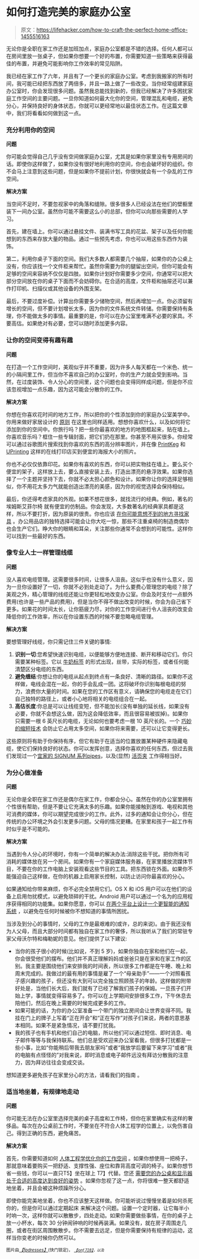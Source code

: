 # 如何打造完美的家庭办公室

> 原文：<https://lifehacker.com/how-to-craft-the-perfect-home-office-1455516163>

无论你是全职在家工作还是加班加点，家庭办公室都是不错的选择。任何人都可以在房间里放一张桌子，但如果你想要一个好的布置，你需要知道一些策略来获得最佳的布置，并避免可能影响你工作效率的常见陷阱。



我已经在家工作了六年，并且有了一个更长的家庭办公室。考虑到我搬家的所有时间，我可能已经把东西放了两倍多，并且一路上做了一些改变。当你经常组建家庭办公室时，你会发现很多问题。虽然我总能找到新的，但我已经解决了许多困扰家庭工作空间的主要问题。一旦你知道如何最大化你的空间，管理混乱和电缆，避免分心，并保持良好的身体状态，你就可以更经常地以最佳状态工作。在这篇文章中，我们将看看如何做到这一点。

### 充分利用你的空间

**问题**

你可能会觉得自己几乎没有空间做家庭办公室，尤其是如果你家里没有专用房间的话。即使你这样做了，如果你没有很好地利用你的空间，你也会破坏好的组织。你不会马上注意到这些问题，但是如果你不提前计划，你很快就会有一个杂乱的工作空间。

**解决方案**

当空间不足时，不要忽视家中的角落和缝隙。很多很多人已经设法在他们的壁橱里装下一间办公室。虽然你可能不需要这么小的总部，但你可以向那些需要的人学习。

首先，建在墙上。你可以通过悬挂文件、装满书写工具的花盆、架子以及任何你能想到的东西来存放大量的物品。通过一些预先考虑，你也可以用这些东西作为装饰。

第二，利用你桌子下面的空间。我们大多数人都需要几个抽屉，如果你的办公桌上没有，你应该找一个文件柜来帮忙。虽然你需要为你的腿留出空间，但你可能会有足够的空间来容纳不仅仅是四肢。如果你计划好你需要多少空间，你通常可以把大部分空间放在你的桌子下面而不会妨碍你。在合适的高度，文件柜和抽屉还可以兼作打印机、扫描仪或其他设备的外围支架。

最后，不要过度补偿。计算出你需要多少储物空间，然后再增加一点。你必须留有增长的空间，但不要计划增长太多，因为你的文件系统文件转储。你需要保持有条理，你不能做太多的事情。最重要的是，你可以在办公室里堆满不必要的家具。不要高估。如果绝对有必要，您可以随时添加更多内容。

### 让你的空间变得有趣有趣

**问题**

在打造一个工作空间时，美观似乎并不重要，因为许多人每天都在一个米色、统一的小隔间里工作，但当你不喜欢自己的办公室时，你的生产力就会受到影响。当然，在过度装饰、令人分心的空间里，这个问题也会变得同样成问题，但是你不应该忽视增加一点乐趣，因为这可能会分散你的工作。

**解决方案**

你想在你喜欢花时间的地方工作，所以把你的个性添加到你的家庭办公室美学中。你用来做好家居设计的 [原则](https://lifehacker.com/how-can-i-turn-my-boring-digs-into-an-awesome-well-des-5888862) 在这里也同样适用。想想你喜欢什么，以及如何将它添加到你的空间中。你旅行吗？把一些你最喜欢的地方的地图框起来，贴在墙上。你喜欢音乐吗？框住一些专辑封面，把它们扔在那里。你甚至不用买很多。你经常可以通过谷歌图片搜索找到你喜欢的东西的高分辨率图片，并在像 [PrintKeg](http://printkeg.com) 和 [UPrinting](http://www.uprinting.com/large-format-posters-printing.html) 这样的在线打印店买到便宜的海报大小的照片。

你也不必仅仅依靠印花。如果你有喜欢的东西，你可以把实物挂在墙上。要么买个便宜的架子，这样放上去，要么直接安装上去，打造出漂亮的悬浮效果。如果你选择了一个主题并坚持下去，你就不必太担心颜色和设计。如果你让你的选择足够相似，你不用花太多力气就能创造出漂亮的美感，因为你的视觉选择会保持相似。

最后，你还得考虑家具的外观。如果不想花很多，就找流行的经典。例如，著名的埃姆斯艾菲尔椅 就有便宜的仿制品。你会发现，大多数著名的经典家具都是这样，所以不要打折，因为原装的很贵。你也应该 [在你可能意想不到的地方寻找家具](https://lifehacker.com/the-best-home-office-furniture-youve-probably-never-he-575662666) 。办公用品店的独特选择可能会让你大吃一惊，那些不注重桌椅的制造商偶尔也会生产它们。睁大你的眼睛和耳朵，关注那些你通常不会想到的可能性。这样你可以找到一些最好的东西。

### 像专业人士一样管理线缆

**问题**

没人喜欢电缆管理。这需要很多时间，让很多人沮丧。这似乎也没有什么意义，因为一旦你设置好了一切，你就不必到处走动了。为什么要费心管理您的电缆？除了美观之外，精心管理的线缆还能让你更轻松地改变办公室。你会及时支付一点额外费用(也许是一些产品的费用)，但是当你不得不做出改变的时候，你会为自己省下更多。如果花的时间太长，让你筋疲力尽，对你的工作空间进行令人沮丧的改变会降低你的工作效率，所以在你设置东西的时候不要忽略电缆管理。

**解决方案**

要想管理好线缆，你只需记住三件关键的事情:

1.  **识别一切**:您希望快速识别电缆，以便能够方便地连接、断开和移动它们。你只需要某种标签。它以 [牛奶标签](https://lifehacker.com/make-your-own-cord-labels-out-of-a-milk-jug-30799336) 的形式出现，丝带，实际的标签，或者任何能清楚区分电缆的东西。
2.  **避免缠结**:你想让你的电缆从起点到终点有一条良好、清晰的路径。如果你不这样做，电线会混在一起，你的手会乱成一团。这将破坏你识别每根电缆的努力，浪费你大量的时间。如果在您的工作区有意义，请确保您的电缆走在它们自己独特的路径上，或者小心地将相关的电缆组合在一起。
3.  **高估长度**:你总是可以让线缆变短，但不能加长(没有单独的延长线，如果没有必要，你就不会想这么做，因为这会降低效率，而且很容易被拔掉)。如果你只需要一根 6 英尺长的电缆，无论如何也要考虑一根 10 英尺长的。一个 [巧妙的缩短技术](https://lifehacker.com/shorten-long-cords-store-cords-tangle-free-with-this-d-5890538) 会防止它占用太多空间，如果你将来需要，还可以让它变得更长。

这些原则将有助于你保持有序，但它有助于在适当的位置放置某种硬件来隐藏电缆，使它们保持良好的状态。你可以发挥创意，选择你喜欢的任何东西，但过去我们发现过一个[宜家的 SIGNUM 系列](http://lifehacker.com/ikea-signum-series-cheaply-manages-your-cables-5498509)[pipes](http://lifehacker.com/make-your-own-pvc-pipe-cable-catcher-255582)，以及(显然) [活页夹](http://lifehacker.com/attach-cables-to-the-edge-of-your-desk-with-binder-clip-1346783211) 工作得相当好。

### 为分心做准备

**问题**

无论你是全职在家工作还是偶尔在家工作，你都会分心。虽然在你的办公室里拥有个性很有帮助，但是不要让它充满太多的乐趣。如果你能接触到游戏、电视和其他可消费的媒体，你可以期望完成很少的工作。此外，过多的通知会让你分心，但在传统的办公环境之外会引发更多问题。父母的情况更糟。在家里和孩子一起工作有时似乎是不可能的。

**解决方案**

当遇到令人分心的环境时，你有一个简单的解决办法:消除这些干扰。把你所有可消耗的媒体放在另一个房间。如果你有一个家庭媒体服务器，在家里播放流媒体节目，不要在你的工作电脑上安装观看这些节目的工具。把东西锁在外面。如果你不能强迫自己这样做，在你的机器上启用家长控制，以防止访问你最喜欢的分心。

如果通知给你带来麻烦，你不必完全禁用它们。OS X 和 iOS 用户可以在他们的设备上启用勿扰模式，以避免琐碎的干扰。Android 用户可以通过一个名为的应用程序获得相同的功能集。如果你愿意，你可以 [在两个平台上设计一个更智能的通知系统](https://lifehacker.com/make-a-smarter-notification-system-for-your-phone-or-ta-5935792) ，以避免在任何时候被你不想知道的事情所困扰。

当涉及到分心的事情时，父母的工作是最艰难的(或许，总的来说)。由于我还没有为人父母，而且大部分时间都有独自在家工作的奢侈，所以我听从了我们的常驻专家父母沃尔特和梅勒妮的意见。他们提供了以下建议:

*   当你的孩子很小的时候(比如说，不到 5 岁)，如果你独自在家和他们在一起，你会很受他们的摆布。他们并不真正理解妈妈或爸爸只是在家和在家工作的区别。我主要是围绕他们来安排我的时间表，所以很多工作都是在午睡、晚上和周末完成的。我做过的最有用的事情是雇了一个“母亲助手”——一个对照看孩子感兴趣的孩子，但还没有大到可以完全独立照顾孩子的年龄。这样做的附带好处是，当他们长大后，我们就有了已经了解我们孩子的保姆。一旦孩子们开始上学，事情就变得容易多了。你可以在上学期间安排很多工作，下午休息去陪他们，然后在晚上需要的时候完成更多的工作。
*   如果可能的话，为你的办公室准备一个带门的独立房间会让世界变得不同。我挂在门上的牌子上写着“正在开会”和“正在写作”对孩子们来说，两者的意思基本相同。如果不是紧急情况，请不要打扰我。
*   我的孩子也有手机和他们自己的电脑，所以他们可以通过短信、即时消息、电子邮件等等与我保持联系。他们总是受欢迎来办公室看我，但很多打扰都是一些小事，比如“你能稍后带我去朋友家吗”或者“我放学后要留下来学习”或者“我的电脑有点怪怪的”对我来说，即时消息或电子邮件远没有拜访分散我的注意力，因为拜访往往会变成交谈。

想知道更多避免孩子在家里分心的方法，请看我们的指南 。

### 适当地坐着，有规律地走动

**问题**

你可能无法在办公室里选择完美的桌子高度和工作椅，但你在家里确实有这样的奢侈品。每次在办公桌前工作时，不要坐在不符合人体工程学的位置上，以免伤害自己。得到正确的东西，避免痛苦。

**解决方案**

首先，你需要知道如何 [人体工程学优化你的工作空间](https://lifehacker.com/how-to-ergonomically-optimize-your-workspace-30833302) 。如果你想使用一把椅子，那就意味着要购买一把舒适、支撑性强、座位和靠背高度可调的椅子。如果你想节省一些钱，你可以一直只T5】坐在球上 T7】代替。您还 [需要您的办公桌和显示器处于合适的高度](https://lifehacker.com/how-to-ergonomically-optimize-your-workspace-30833302)[达到良好的姿势](http://lifehacker.com/fix-your-posture-with-this-animated-guide-to-sitting-ri-1153760827) 。如果你忽视了这一点，你将很难一整天都舒适地坐着，并且会被这种烦躁所分心。

即使你能完美地坐着，你也不应该整天这样做。你可能听说过慢慢坐着是如何杀死你的，但是你可以通过定期起床 来解决这个问题。设置一个定时器，让它每半小时响一次，这样你就可以散散步，四处走动。如果你需要做些事情，在你的桌子上放一小杯水，每次 30 分钟闹钟响的时候再装满。如果没有，就在房子周围走几圈，或者在街区周围散散步。你不需要去远足，但是你需要保持有规律的运动，这样当你变老的时候你仍然可以。

<small>图片由</small>[*<small>【fpdresses】</small>*](http://www.shutterstock.com/pic.mhtml?id=110874461)<small>(快门锁定)， <small></small> [*<small>【jonf 728】</small>*](http://www.flickr.com/photos/ferronj/539251044/)*<small>，以及</small>*</small>
